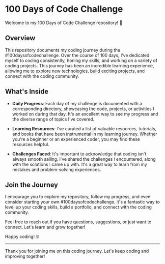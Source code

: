 # 100 Days of Code Challenge

Welcome to my 100 Days of Code Challenge repository! 🚀

## Overview

This repository documents my coding journey during the #100daysofcodechallenge. Over the course of 100 days, I've dedicated myself to coding consistently, honing my skills, and working on a variety of coding projects. This journey has been an incredible learning experience, allowing me to explore new technologies, build exciting projects, and connect with the coding community.

## What's Inside

- **Daily Progress**: Each day of my challenge is documented with a corresponding directory, showcasing the code, projects, or activities I worked on during that day. It's an excellent way to see my progress and the diverse range of topics I've covered.

- **Learning Resources**: I've curated a list of valuable resources, tutorials, and books that have been instrumental in my learning journey. Whether you're a beginner or an experienced coder, you may find these resources helpful.

- **Challenges Faced**: It's important to acknowledge that coding isn't always smooth sailing. I've shared the challenges I encountered, along with the solutions I came up with. It's a great way to learn from my mistakes and problem-solving experiences.

## Join the Journey

I encourage you to explore my repository, follow my progress, and even consider starting your own #100daysofcodechallenge. It's a fantastic way to level up your coding skills, build a portfolio, and connect with the coding community.

Feel free to reach out if you have questions, suggestions, or just want to connect. Let's learn and grow together!

Happy coding! 🤓

---

Thank you for joining me on this coding journey. Let's keep coding and improving together!
